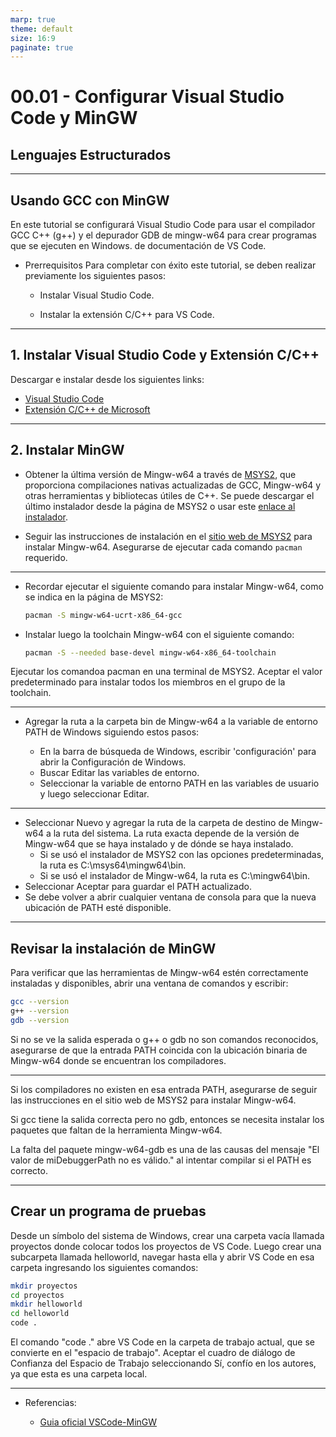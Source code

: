 ```yaml
---
marp: true
theme: default
size: 16:9
paginate: true
---
```


# 00.01 - Configurar Visual Studio Code y MinGW

## Lenguajes Estructurados

---

## Usando GCC con MinGW

En este tutorial se configurará Visual Studio Code para usar el compilador GCC C++ (g++) y el depurador GDB de mingw-w64 para crear programas que se ejecuten en Windows.
 de documentación de VS Code.

- Prerrequisitos
Para completar con éxito este tutorial, se deben realizar previamente los siguientes pasos:

  - Instalar Visual Studio Code.

  - Instalar la extensión C/C++ para VS Code.

---

## 1. Instalar Visual Studio Code y Extensión C/C++

Descargar e instalar desde los siguientes links:

- [Visual Studio Code](https://code.visualstudio.com/)
- [Extensión C/C++ de Microsoft](https://marketplace.visualstudio.com/items?itemName=ms-vscode.cpptools)
  
 ---
## 2. Instalar MinGW

- Obtener la última versión de Mingw-w64 a través de [MSYS2](https://www.msys2.org/), que proporciona compilaciones nativas actualizadas de GCC, Mingw-w64 y otras herramientas y bibliotecas útiles de C++. Se puede descargar el último instalador desde la página de MSYS2 o usar este [enlace al instalador](https://github.com/msys2/msys2-installer/releases/download/2022-06-03/msys2-x86_64-20220603.exe).

- Seguir las instrucciones de instalación en el [sitio web de MSYS2](https://www.msys2.org/) para instalar Mingw-w64. Asegurarse de ejecutar cada comando `pacman` requerido.

---

- Recordar ejecutar el siguiente comando para instalar Mingw-w64, como se indica en la página de MSYS2:

  ```bash
  pacman -S mingw-w64-ucrt-x86_64-gcc
  ```

- Instalar luego la toolchain Mingw-w64 con el siguiente comando:
  
  ```bash
  pacman -S --needed base-devel mingw-w64-x86_64-toolchain
  ```

Ejecutar los comandoa pacman en una terminal de MSYS2.
Aceptar el valor predeterminado para instalar todos los miembros en el grupo de la toolchain.

---

- Agregar la ruta a la carpeta bin de Mingw-w64 a la variable de entorno PATH de Windows siguiendo estos pasos:

  - En la barra de búsqueda de Windows, escribir 'configuración' para abrir la Configuración de Windows.
  - Buscar Editar las variables de entorno.
  - Seleccionar la variable de entorno PATH en las variables de usuario y luego seleccionar Editar.
  
---

- Seleccionar Nuevo y agregar la ruta de la carpeta de destino de Mingw-w64 a la ruta del sistema. La ruta exacta depende de la versión de Mingw-w64 que se haya instalado y de dónde se haya instalado.
  - Si se usó el instalador de MSYS2 con las opciones predeterminadas, la ruta es C:\msys64\mingw64\bin.
  - Si se usó el instalador de Mingw-w64, la ruta es C:\mingw64\bin.
- Seleccionar Aceptar para guardar el PATH actualizado.
- Se debe volver a abrir cualquier ventana de consola para que la nueva ubicación de PATH esté disponible.

---

## Revisar la instalación de MinGW

Para verificar que las herramientas de Mingw-w64 estén correctamente instaladas y disponibles, abrir una ventana de comandos y escribir:

```bash
gcc --version
g++ --version
gdb --version

```

Si no se ve la salida esperada o g++ o gdb no son comandos reconocidos, asegurarse de que la entrada PATH coincida con la ubicación binaria de Mingw-w64 donde se encuentran los compiladores.

---

Si los compiladores no existen en esa entrada PATH, asegurarse de seguir las instrucciones en el sitio web de MSYS2 para instalar Mingw-w64.

Si gcc tiene la salida correcta pero no gdb, entonces se necesita instalar los paquetes que faltan de la herramienta Mingw-w64.

La falta del paquete mingw-w64-gdb es una de las causas del mensaje "El valor de miDebuggerPath no es válido." al intentar compilar si el PATH es correcto.

---

## Crear un programa de pruebas

Desde un símbolo del sistema de Windows, crear una carpeta vacía llamada proyectos donde colocar todos los proyectos de VS Code.
Luego crear una subcarpeta llamada helloworld, navegar hasta ella y abrir VS Code en esa carpeta ingresando los siguientes comandos:

```bash
mkdir proyectos
cd proyectos
mkdir helloworld
cd helloworld
code .
```

El comando "code ." abre VS Code en la carpeta de trabajo actual, que se convierte en el "espacio de trabajo".
Aceptar el cuadro de diálogo de Confianza del Espacio de Trabajo seleccionando Sí, confío en los autores, ya que esta es una carpeta local.

---

- Referencias:

  - [Guia oficial VSCode-MinGW](https://code.visualstudio.com/docs/cpp/config-mingw)
